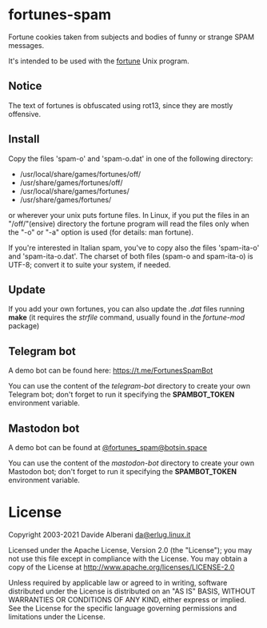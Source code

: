 # fortunes-spam

Fortune cookies taken from subjects and bodies of funny or strange SPAM messages.

It's intended to be used with the [fortune](http://fortunes.cat-v.org/) Unix program.

## Notice

The text of fortunes is obfuscated using rot13, since they are mostly offensive.

## Install

Copy the files 'spam-o' and 'spam-o.dat' in one of the following directory:
 * /usr/local/share/games/fortunes/off/
 * /usr/share/games/fortunes/off/
 * /usr/local/share/games/fortunes/
 * /usr/share/games/fortunes/

or wherever your unix puts fortune files.
In Linux, if you put the files in an "/off/"(ensive) directory the fortune program will read the files only when the "-o" or "-a" option is used (for details: man fortune).

If you're interested in Italian spam, you've to copy also the files 'spam-ita-o' and 'spam-ita-o.dat'.
The charset of both files (spam-o and spam-ita-o) is UTF-8; convert it to suite your system, if needed.

## Update

If you add your own fortunes, you can also update the *.dat* files running **make** (it requires the *strfile* command, usually found in the *fortune-mod* package)

## Telegram bot

A demo bot can be found here: https://t.me/FortunesSpamBot

You can use the content of the *telegram-bot* directory to create your own Telegram bot; don't forget to run it specifying the **SPAMBOT_TOKEN** environment variable.

## Mastodon bot

A demo bot can be found at [@fortunes_spam@botsin.space](https://botsin.space/@fortunes_spam)

You can use the content of the *mastodon-bot* directory to create your own Mastodon bot; don't forget to run it specifying the **SPAMBOT_TOKEN** environment variable.


# License

Copyright 2003-2021 Davide Alberani <da@erlug.linux.it>

Licensed under the Apache License, Version 2.0 (the "License");
you may not use this file except in compliance with the License.
You may obtain a copy of the License at http://www.apache.org/licenses/LICENSE-2.0

Unless required by applicable law or agreed to in writing, software
distributed under the License is distributed on an "AS IS" BASIS,
WITHOUT WARRANTIES OR CONDITIONS OF ANY KIND, either express or implied.
See the License for the specific language governing permissions and
limitations under the License.
